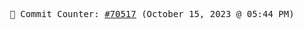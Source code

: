 <p align="center">
    <samp>
        📮 Commit Counter: <a href="https://github.com/Javascript-void0/Javascript-void0/commits/main">#70517</a> (October 15, 2023 @ 05:44 PM)
    </samp>
</p>